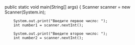  public static void main(String[] args) {
        Scanner scanner = new Scanner(System.in);

        System.out.print("Введите первое число: ");
        int number1 = scanner.nextInt();

        System.out.print("Введите второе число: ");
        int number2 = scanner.nextInt();
